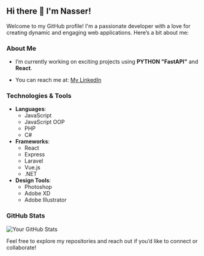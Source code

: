 ## Hi there 👋 I'm Nasser!

Welcome to my GitHub profile! I'm a passionate developer with a love for creating dynamic and engaging web applications. Here’s a bit about me:

### About Me
- I’m currently working on exciting projects using **PYTHON "FastAPI"** and **React**.

- You can reach me at: [My LinkedIn](https://www.linkedin.com/in/nasser-al-obaedi-057510324/)


### Technologies & Tools
- **Languages**: 
  - JavaScript
  - JavaScript OOP
  - PHP 
  - C#
- **Frameworks**: 
  - React 
  - Express 
  - Laravel 
  - Vue.js
  - .NET
- **Design Tools**: 
  - Photoshop 
  - Adobe XD
  - Adobe Illustrator 

### GitHub Stats
![Your GitHub Stats](https://github-readme-stats.vercel.app/api?username=LNU4&show_icons=true&theme=radical)

Feel free to explore my repositories and reach out if you’d like to connect or collaborate!
